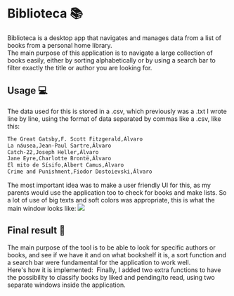 # Biblioteca :books:
Biblioteca is a desktop app that navigates and manages data from a list of books from a personal home library.<br>
The main purpose of this application is to navigate a large collection of books easily, either by sorting alphabetically or by using a search bar to filter exactly the title or author you are looking for. <br>

## Usage :computer:
The data used for this is stored in a .csv, which previously was a .txt I wrote line by line, using the format of data separated by commas like a .csv, like this:
```bash
The Great Gatsby,F. Scott Fitzgerald,Álvaro
La náusea,Jean-Paul Sartre,Álvaro
Catch-22,Joseph Heller,Álvaro
Jane Eyre,Charlotte Brontë,Álvaro
El mito de Sísifo,Albert Camus,Álvaro
Crime and Punishment,Fiodor Dostoievski,Álvaro
```
The most important idea was to make a user friendly UI for this, as my parents would use the application too to check for books and make lists.
So a lot of use of big texts and soft colors was appropriate, this is what the main window looks like:
![](https://raw.githubusercontent.com/alvarocosin/Mispelis/main/resources/initial.png)

## Final result :bookmark_tabs:
The main purpose of the tool is to be able to look for specific authors or books, and see if we have it and on what bookshelf it is, a sort function and a search bar were fundamental for the application to work well.
<br>Here's how it is implemented:
![]()
Finally, I added two extra functions to have the possibility to classify books by liked and pending/to read, using two separate windows inside the application.
![]()
